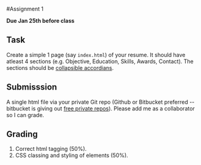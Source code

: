 #Assignment 1

**Due Jan 25th before class**

## Task

Create a simple 1 page (say ```index.html```) of your resume. It should
have atleast 4 sections (e.g. Objective, Education, Skills, Awards,
Contact). The sections should be [collapsible
accordians](http://www.w3schools.com/howto/howto_js_accordion.asp).

## Submisssion

A single html file via your private Git repo (Github or Bitbucket
preferred -- bitbucket is giving out [free private
repos](://bitbucket.org/product/pricing?tab=host-in-the-cloud)). Please
add me as a collaborator so I can grade.

## Grading
1. Correct html tagging (50%).
2. CSS classing and styling of elements (50%).
